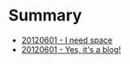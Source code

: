 # Summary

- [20120601 - I need space](./2012-06-01--2.md)
- [20120601 - Yes, it's a blog!](./2012-06-01--1.md)
